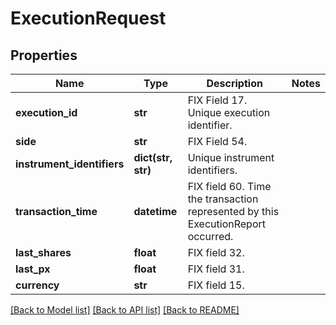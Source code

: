 # ExecutionRequest

## Properties
Name | Type | Description | Notes
------------ | ------------- | ------------- | -------------
**execution_id** | **str** | FIX Field 17.  Unique execution identifier. | 
**side** | **str** | FIX Field 54. | 
**instrument_identifiers** | **dict(str, str)** | Unique instrument identifiers. | 
**transaction_time** | **datetime** | FIX field 60.  Time the transaction represented by this ExecutionReport occurred. | 
**last_shares** | **float** | FIX field 32. | 
**last_px** | **float** | FIX field 31. | 
**currency** | **str** | FIX field 15. | 

[[Back to Model list]](../README.md#documentation-for-models) [[Back to API list]](../README.md#documentation-for-api-endpoints) [[Back to README]](../README.md)


